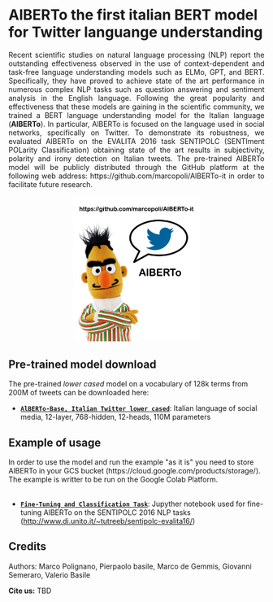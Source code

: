 # AlBERTo the first italian BERT model for Twitter languange understanding
<p align ="justify" style="text-align: justify;">Recent scientific studies on natural language processing (NLP) report the outstanding effectiveness observed in the use of context-dependent and task-free language understanding models such as ELMo, GPT, and BERT. Specifically, they have proved to achieve state of the art performance in numerous complex NLP tasks such as question answering and sentiment analysis in the English language. Following the great popularity and effectiveness that these models are gaining in the scientific community, we trained a BERT language understanding model for the Italian language (<b>AlBERTo</b>). In particular, AlBERTo is focused on the language used in social networks, specifically on Twitter. To demonstrate its robustness, we evaluated AlBERTo on the EVALITA 2016 task SENTIPOLC (SENTIment POLarity Classification) obtaining state of the art results in subjectivity, polarity and irony detection on Italian tweets. The pre-trained  AlBERTo model will be publicly distributed through the GitHub platform at the following web address: https://github.com/marcopoli/AlBERTo-it in order to facilitate future research.</p>
<p align ="center">
<img src="img/AlBERTo.png" width="250"/>
</p>

<h2>Pre-trained model download</h2>

The pre-trained <i>lower cased</i> model on a vocabulary of 128k terms from 200M of tweets can be downloaded here:

*   **[`AlBERTo-Base, Italian Twitter lower cased`](...)**:
    Italian language of social media, 12-layer, 768-hidden, 12-heads, 110M parameters

<h2>Example of usage</h2>
In order to use the model and run the example "as it is" you need to store AlBERTo in your GCS bucket (https://cloud.google.com/products/storage/). The example is writter to be run on the Google Colab Platform.
<br><br>

*   **[`Fine-Tuning and Classification Task`](AlBERTo_End_to_End_(Fine_tuning_+_Predicting)_with_Cloud_TPU_Sentence_Classification_Tasks.ipynb)**:
    Jupyther notebook used for fine-tuning AlBERTo on the SENTIPOLC 2016 NLP tasks (http://www.di.unito.it/~tutreeb/sentipolc-evalita16/)

<h2>Credits</h2>
Authors: Marco Polignano, Pierpaolo basile, Marco de Gemmis, Giovanni Semeraro, Valerio Basile

<b>Cite us:</b>
TBD
